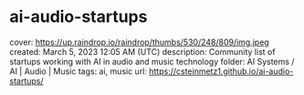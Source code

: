 # ai-audio-startups

cover: https://up.raindrop.io/raindrop/thumbs/530/248/809/img.jpeg
created: March 5, 2023 12:05 AM (UTC)
description: Community list of startups working with AI in audio and music technology
folder: AI Systems / AI | Audio | Music
tags: ai, music
url: https://csteinmetz1.github.io/ai-audio-startups/